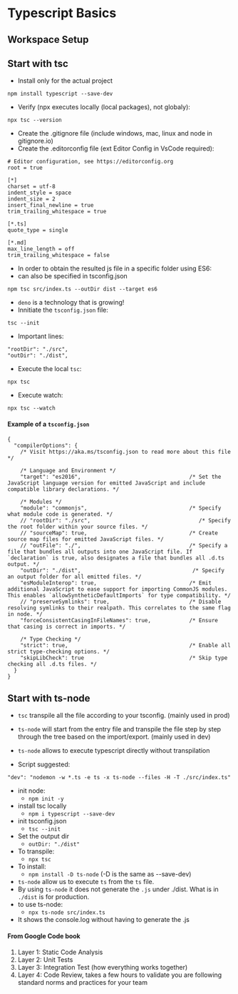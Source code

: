 # Typescript Basics

## Workspace Setup



## Start with tsc

- Install only for the actual project
```
npm install typescript --save-dev 
```
- Verify (npx executes locally (local packages), not globaly):
```
npx tsc --version
```
- Create the .gitignore file (include windows, mac, linux and node in gitignore.io)
- Create the .editorconfig file (ext Editor Config in VsCode required):
```
# Editor configuration, see https://editorconfig.org
root = true

[*]
charset = utf-8
indent_style = space
indent_size = 2
insert_final_newline = true
trim_trailing_whitespace = true

[*.ts]
quote_type = single

[*.md]
max_line_length = off
trim_trailing_whitespace = false
```

- In order to obtain the resulted js file in a specific folder using ES6:
- can also be specified in tsconfig.json
```
npm tsc src/index.ts --outDir dist --target es6
```
- `deno` is a technology that is growing!
- Innitiate the `tsconfig.json` file:
```
tsc --init
```
- Important lines:
```
"rootDir": "./src",
"outDir": "./dist",
```
- Execute the local `tsc`:
```
npx tsc
```
- Execute watch:
```
npx tsc --watch
```

#### Example of a `tsconfig.json`
```
{
  "compilerOptions": {
    /* Visit https://aka.ms/tsconfig.json to read more about this file */

    /* Language and Environment */
    "target": "es2016",                                  /* Set the JavaScript language version for emitted JavaScript and include compatible library declarations. */

    /* Modules */
    "module": "commonjs",                                /* Specify what module code is generated. */
    // "rootDir": "./src",                                  /* Specify the root folder within your source files. */
    // "sourceMap": true,                                /* Create source map files for emitted JavaScript files. */
    // "outFile": "./",                                  /* Specify a file that bundles all outputs into one JavaScript file. If `declaration` is true, also designates a file that bundles all .d.ts output. */
    "outDir": "./dist",                                   /* Specify an output folder for all emitted files. */
    "esModuleInterop": true,                             /* Emit additional JavaScript to ease support for importing CommonJS modules. This enables `allowSyntheticDefaultImports` for type compatibility. */
    // "preserveSymlinks": true,                         /* Disable resolving symlinks to their realpath. This correlates to the same flag in node. */
    "forceConsistentCasingInFileNames": true,            /* Ensure that casing is correct in imports. */

    /* Type Checking */
    "strict": true,                                      /* Enable all strict type-checking options. */
    "skipLibCheck": true                                 /* Skip type checking all .d.ts files. */
  }
}

```


## Start with ts-node
- `tsc` transpile all the file according to your tsconfig. (mainly used in prod)
- `ts-node` will start from the entry file and transpile the file step by step through the tree based on the import/export. (mainly used in dev)
- `ts-node` allows to execute typescript directly without transpilation 

- Script suggested:
```
"dev": "nodemon -w *.ts -e ts -x ts-node --files -H -T ./src/index.ts"
```

- init node:
	- `npm init -y`
- install tsc locally
	- `npm i typescript --save-dev`
- init tsconfig.json
	- `tsc --init`
- Set the output dir
	- `outDir: "./dist"`
- To transpile:
	- `npx tsc`
- To install:
	- `npm install -D ts-node` (-D is the same as --save-dev)
- `ts-node` allow us to execute `ts` from the `ts` file. 
- By using `ts-node` it does not generate the `.js` under ./dist. What is in `./dist` is for production. 
- to use ts-node:
	- `npx ts-node src/index.ts`
- It shows the console.log without having to generate the .js


#### From Google Code book

1. Layer 1: Static Code Analysis
2. Layer 2: Unit Tests
3. Layer 3: Integration Test (how everything works together)
4. Layer 4: Code Review, takes a few hours to validate you are following standard norms and practices for your team

